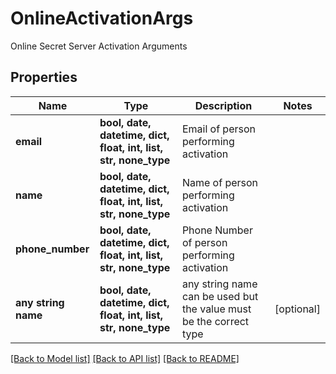 # OnlineActivationArgs

Online Secret Server Activation Arguments

## Properties
Name | Type | Description | Notes
------------ | ------------- | ------------- | -------------
**email** | **bool, date, datetime, dict, float, int, list, str, none_type** | Email of person performing activation | 
**name** | **bool, date, datetime, dict, float, int, list, str, none_type** | Name of person performing activation | 
**phone_number** | **bool, date, datetime, dict, float, int, list, str, none_type** | Phone Number of person performing activation | 
**any string name** | **bool, date, datetime, dict, float, int, list, str, none_type** | any string name can be used but the value must be the correct type | [optional]

[[Back to Model list]](../README.md#documentation-for-models) [[Back to API list]](../README.md#documentation-for-api-endpoints) [[Back to README]](../README.md)


